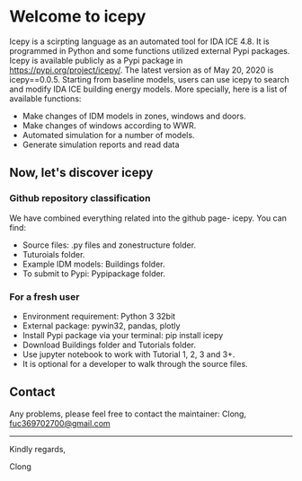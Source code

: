 # Welcome to icepy

Icepy is a scirpting language as an automated tool for IDA ICE 4.8. It is  programmed in Python and some functions utilized external Pypi packages. Icepy is available publicly as a Pypi
package in https://pypi.org/project/icepy/. The latest version as of May 20,
2020 is icepy==0.0.5. Starting from baseline models, users can use icepy to search and modify IDA ICE building energy models.
More specially, here is a list of available functions:

* Make changes of IDM models in zones, windows and doors.
* Make changes of windows according to WWR.
* Automated simulation for a number of models.
* Generate simulation reports and read data


## Now, let's discover icepy

### Github repository classification
We have combined everything related into the github page- icepy. You can find:

* Source files: .py files and zonestructure folder.
* Tuturoials folder.
* Example IDM models: Buildings folder.
* To submit to Pypi: Pypipackage folder.

### For a fresh user
* Environment requirement: Python 3 32bit
* External package: pywin32, pandas, plotly 
* Install Pypi package via your terminal: pip install icepy
* Download Buildings folder and Tutorials folder.
* Use jupyter notebook to work with Tutorial 1, 2, 3 and 3+. 
* It is optional for a developer to walk through the source files.

## Contact
Any problems, please feel free to contact the maintainer: Clong, fuc369702700@gmail.com


--------------------------


Kindly regards,

Clong






